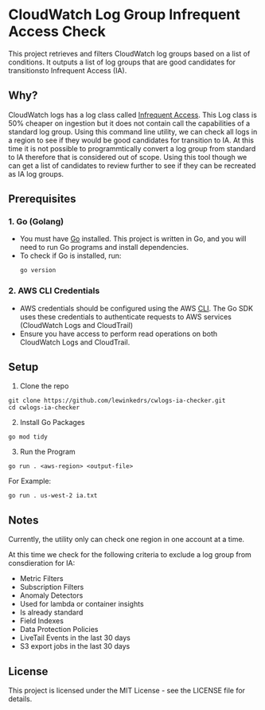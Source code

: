 # CloudWatch Log Group Infrequent Access Check

This project retrieves and filters CloudWatch log groups based on a list of conditions. It outputs a list of log groups that are good candidates for transitionsto Infrequent Access (IA).

## Why?
CloudWatch logs has a log class called [Infrequent Access](https://docs.aws.amazon.com/AmazonCloudWatch/latest/logs/CloudWatch_Logs_Log_Classes.html). This Log class is 50% cheaper on ingestion but it does not contain call the capabilities
of a standard log group. Using this command line utility, we can check all logs in a region to see if they would be good candidates for transition to IA. At this time it is not possible to programmtically convert a log group from standard to IA
therefore that is considered out of scope. Using this tool though we can get a list of candidates to review further to see if they can be recreated as IA log groups.

## Prerequisites

### 1. Go (Golang)
- You must have [Go](https://golang.org/dl/) installed. This project is written in Go, and you will need to run Go programs and install dependencies.
- To check if Go is installed, run:
  ```bash
  go version
  ```

### 2. AWS CLI Credentials
- AWS credentials should be configured using the AWS [CLI](https://docs.aws.amazon.com/cli/v1/userguide/cli-chap-configure.html). The Go SDK uses these credentials to authenticate requests to AWS services (CloudWatch Logs and CloudTrail)
- Ensure you have access to perform read operations on both CloudWatch Logs and CloudTrail.

## Setup
1. Clone the repo
```
git clone https://github.com/lewinkedrs/cwlogs-ia-checker.git
cd cwlogs-ia-checker
```

2. Install Go Packages
```
go mod tidy
```

3. Run the Program
```
go run . <aws-region> <output-file>
```

For Example:
```
go run . us-west-2 ia.txt
```

## Notes
Currently, the utility only can check one region in one account at a time.

At this time we check for the following criteria to exclude a log group from consdieration for IA:

- Metric Filters
- Subscription Filters
- Anomaly Detectors
- Used for lambda or container insights
- Is already standard
- Field Indexes
- Data Protection Policies
- LiveTail Events in the last 30 days
- S3 export jobs in the last 30 days

## License
This project is licensed under the MIT License - see the LICENSE file for details.
